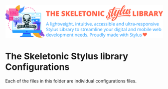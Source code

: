 ![alt text][logo]

[logo]: ../../../images/skeletonic-stylus.svg "Skeletonic Stylus Banner"

# The Skeletonic Stylus library Configurations

Each of the files in this folder are individual configurations files.
